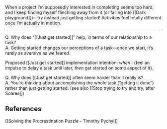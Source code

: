 When a project I’m supposedly interested in completing seems too hard, and I keep finding myself flinching away from it (or falling into [[Dark playground]])—try instead just getting started! Activities feel totally different once I’m actually in motion.

---

Q. Why does “[[Just get started]]” help, in terms of our relationship to a task?  
A. Getting started changes our perceptions of a task—once we start, it’s rarely as aversive as we feared.

Proposed [[Just get started]] implementation intention: _when_ I {feel an impulse to delay a task until later, _then_ get started on some aspect of it}.

Q. Why does [[Just get started]] often seem harder than it really is?  
A. You’re thinking about accomplishing the whole task (“getting it done”) rather than just getting started. (see also [[Stop trying to try and try, after Soares]])

## References

[[Solving the Procrastination Puzzle - Timothy Pychyl]]
